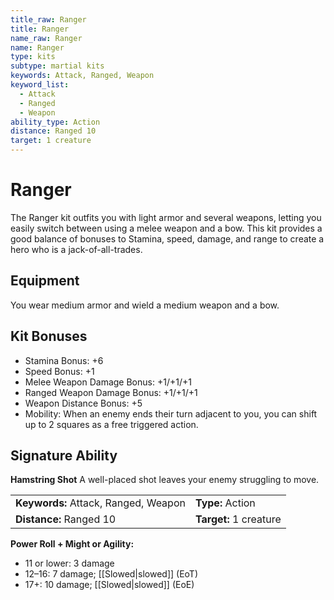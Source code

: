 ```yaml
---
title_raw: Ranger
title: Ranger
name_raw: Ranger
name: Ranger
type: kits
subtype: martial kits
keywords: Attack, Ranged, Weapon
keyword_list:
  - Attack
  - Ranged
  - Weapon
ability_type: Action
distance: Ranged 10
target: 1 creature
---
```


# Ranger

The Ranger kit outfits you with light armor and several weapons, letting you easily switch between using a melee weapon and a bow. This kit provides a good balance of bonuses to Stamina, speed, damage, and range to create a hero who is a jack-of-all-trades.

## Equipment

You wear medium armor and wield a medium weapon and a bow.

## Kit Bonuses

- Stamina Bonus: +6
- Speed Bonus: +1
- Melee Weapon Damage Bonus: +1/+1/+1
- Ranged Weapon Damage Bonus: +1/+1/+1
- Weapon Distance Bonus: +5
- Mobility: When an enemy ends their turn adjacent to you, you can shift up to 2 squares as a free triggered action.

## Signature Ability

**Hamstring Shot** A well-placed shot leaves your enemy struggling to move.

|                                      |                        |
| :----------------------------------- | :--------------------- |
| **Keywords:** Attack, Ranged, Weapon | **Type:** Action       |
| **Distance:** Ranged 10              | **Target:** 1 creature |

**Power Roll + Might or Agility:**

- 11 or lower: 3 damage
- 12–16: 7 damage; [[Slowed|slowed]] (EoT)
- 17+: 10 damage; [[Slowed|slowed]] (EoE)
